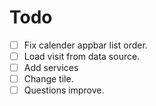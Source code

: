 # Todo

- [ ] Fix calender appbar list order.
- [ ] Load visit from data source.
- [ ] Add services
- [ ] Change tile.
- [ ] Questions improve.